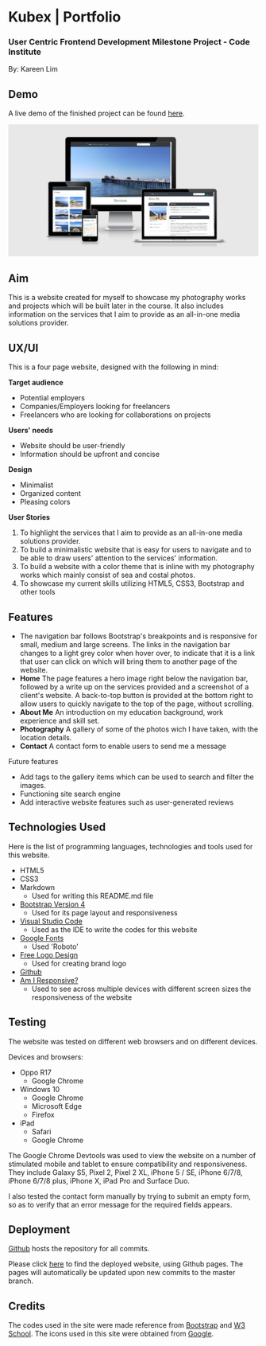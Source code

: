 # Kubex | Portfolio #

### User Centric Frontend Development Milestone Project - Code Institute ###
By: Kareen Lim

## Demo
A live demo of the finished project can be found [here](https://kareenlhs.github.io/Project-1/).

<img src="images/devices_view.png">

## Aim ##

This is a website created for myself to showcase my photography works and projects which will be built later in the course. It also includes information on the services that I aim to provide as an all-in-one media solutions provider.

## UX/UI ##

This is a four page website, designed with the following in mind:

**Target audience**
* Potential employers
* Companies/Employers looking for freelancers
* Freelancers who are looking for collaborations on projects

**Users' needs**
* Website should be user-friendly
* Information should be upfront and concise

**Design**
* Minimalist
* Organized content 
* Pleasing colors

**User Stories**
1. To highlight the services that I aim to provide as an all-in-one media solutions provider.
2. To build a minimalistic website that is easy for users to navigate and to be able to draw users' attention to the services' information.
3. To build a website with a color theme that is inline with my photography works which mainly consist of sea and costal photos. 
4. To showcase my current skills utilizing HTML5, CSS3, Bootstrap and other tools

## Features ##
* The navigation bar follows Bootstrap's breakpoints and is responsive for small, medium and large screens. The links in the navigation bar changes to a light grey color when hover over, to indicate that it is a link that user can click on which will bring them to another page of the website.
* **Home**
The page features a hero image right below the navigation bar, followed by a write up on the services provided and a screenshot of a client's website.
A back-to-top button is provided at the bottom right to allow users to quickly navigate to the top of the page, without scrolling.
* **About Me**
An introduction on my education background, work experience and skill set.
* **Photography**
A gallery of some of the photos wich I have taken, with the location details.
* **Contact**
A contact form to enable users to send me a message

Future features
* Add tags to the gallery items which can be used to search and filter the images.
* Functioning site search engine
* Add interactive website features such as user-generated reviews

## Technologies Used ##
Here is the list of programming languages, technologies and tools used for this website.

* HTML5
* CSS3
* Markdown
    * Used for writing this README.md file
* [Bootstrap Version 4](https://getbootstrap.com/)
    * Used for its page layout and responsiveness
* [Visual Studio Code](https://code.visualstudio.com/)
    * Used as the IDE to write the codes for this website   
* [Google Fonts](https://fonts.google.com/)
    * Used 'Roboto'
* [Free Logo Design](http://freelogodesign.org) 
    * Used for creating brand logo
* [Github](https://github.com)
* [Am I Responsive?](http://ami.responsivedesign.is/?url=#)
    * Used to see across multiple devices with different screen sizes the responsiveness of the website

## Testing ##
The website was tested on different web browsers and on different devices. 

Devices and browsers:
* Oppo R17
    * Google Chrome
* Windows 10
    * Google Chrome
    * Microsoft Edge
    * Firefox
* iPad
    * Safari
    * Google Chrome

The Google Chrome Devtools was used to view the website on a number of stimulated mobile and tablet to ensure compatibility and responsiveness. They include Galaxy S5, Pixel 2, Pixel 2 XL, iPhone 5 / SE, iPhone 6/7/8, iPhone 6/7/8 plus, iPhone X, iPad Pro and Surface Duo.

I also tested the contact form manually by trying to submit an empty form, so as to verify that an error message for the required fields appears. 

## Deployment ##
[Github]((https://github.com)) hosts the repository for all commits.

Please click [here](https://kareenlhs.github.io/Project-1/) to find the deployed  website, using Github pages. The pages will automatically be updated upon new commits to the master branch.

## Credits ##
The codes used in the site were made reference from [Bootstrap](https://getbootstrap.com) and [W3 School](https://www.w3schools.com).
The icons used in this site were obtained from [Google](https://google.com).



